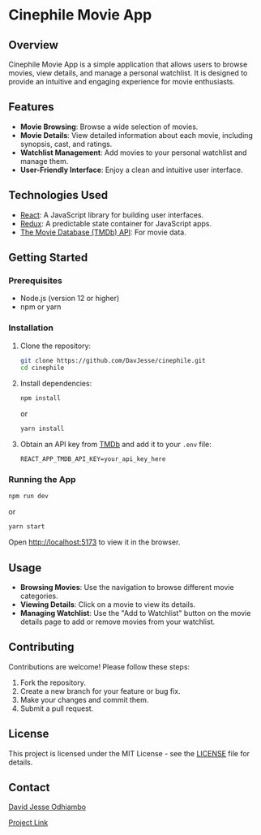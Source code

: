 # Cinephile Movie App
## Overview

Cinephile Movie App is a simple application that allows users to browse movies, view details, and manage a personal watchlist. It is designed to provide an intuitive and engaging experience for movie enthusiasts.

## Features

-   **Movie Browsing**: Browse a wide selection of movies.
-   **Movie Details**: View detailed information about each movie, including synopsis, cast, and ratings.
-   **Watchlist Management**: Add movies to your personal watchlist and manage them.
-   **User-Friendly Interface**: Enjoy a clean and intuitive user interface.

## Technologies Used

-   [React](https://reactjs.org/): A JavaScript library for building user interfaces.
-   [Redux](https://redux.js.org/): A predictable state container for JavaScript apps.
-   [The Movie Database (TMDb) API](https://www.themoviedb.org/documentation/api): For movie data.

## Getting Started

### Prerequisites

-   Node.js (version 12 or higher)
-   npm or yarn

### Installation

1.  Clone the repository:

    ```bash
    git clone https://github.com/DavJesse/cinephile.git
    cd cinephile
    ```

2.  Install dependencies:

    ```bash
    npm install
    ```

    or

    ```bash
    yarn install
    ```

3.  Obtain an API key from [TMDb](https://www.omdbapi.com/) and add it to your `.env` file:

    ```
    REACT_APP_TMDB_API_KEY=your_api_key_here
    ```

### Running the App

```bash
npm run dev
```

or

```bash
yarn start
```

Open [http://localhost:5173](http://localhost:5173) to view it in the browser.

## Usage

-   **Browsing Movies**: Use the navigation to browse different movie categories.
-   **Viewing Details**: Click on a movie to view its details.
-   **Managing Watchlist**: Use the "Add to Watchlist" button on the movie details page to add or remove movies from your watchlist.

## Contributing

Contributions are welcome! Please follow these steps:

1.  Fork the repository.
2.  Create a new branch for your feature or bug fix.
3.  Make your changes and commit them.
4.  Submit a pull request.

## License

This project is licensed under the MIT License - see the [LICENSE](LICENSE) file for details.

## Contact

[David Jesse Odhiambo](https://david-jesse.vercel.app/)

[Project Link](https://cinephile-filamu.vercel.app/)